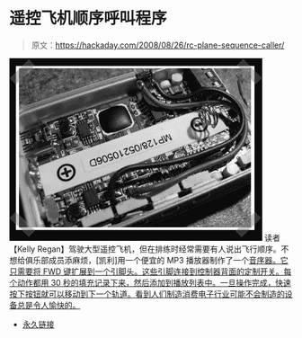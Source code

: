 # 遥控飞机顺序呼叫程序

> 原文：<https://hackaday.com/2008/08/26/rc-plane-sequence-caller/>

![](img/8fb2cf91fb63904b79967299b6ee0a06.png)
读者【Kelly Regan】驾驶大型遥控飞机，但在排练时经常需要有人说出飞行顺序。不想给俱乐部成员添麻烦，[凯利]用一个便宜的 MP3 播放器制作了一个[音序器。它只需要将 FWD 键扩展到一个引脚头。这些引脚连接到控制器背面的定制开关。每个动作都用 30 秒的填充记录下来，然后添加到播放列表中。一旦操作完成，快速按下按钮就可以移动到下一个轨道。看到人们制造消费电子行业可能不会制造的设备总是令人愉快的。](http://www.reganspace.com/Planes/MP3.html)

*   [永久链接](http://www.reganspace.com/Planes/MP3.html)